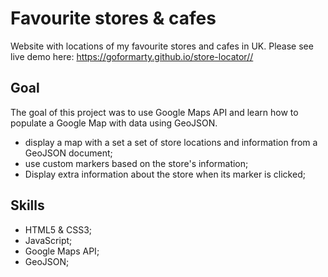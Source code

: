 # Favourite stores & cafes 
Website with locations of my favourite stores and cafes in UK. 
Please see live demo here: https://goformarty.github.io/store-locator//

## Goal

The goal of this project was to use Google Maps API and learn how to populate a Google Map with data using GeoJSON.
- display a map with a set a set of store locations and information from a GeoJSON document;
- use custom markers based on the store's information;
- Display extra information about the store when its marker is clicked;
## Skills

- HTML5 & CSS3;
- JavaScript;
- Google Maps API;
- GeoJSON;